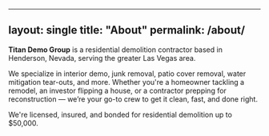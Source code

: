 
---
layout: single
title: "About"
permalink: /about/
---

**Titan Demo Group** is a residential demolition contractor based in Henderson, Nevada, serving the greater Las Vegas area.

We specialize in interior demo, junk removal, patio cover removal, water mitigation tear-outs, and more. Whether you're a homeowner tackling a remodel, an investor flipping a house, or a contractor prepping for reconstruction — we’re your go-to crew to get it clean, fast, and done right.

We're licensed, insured, and bonded for residential demolition up to $50,000.
